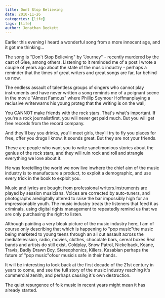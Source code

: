 ```yaml
---
title: Dont Stop Believing
date: 2010-11-26
categories: [life]
tags: [life]
author: Jonathan Beckett
---
```


Earlier this evening I heard a wonderful song from a more innocent age, and it got me thinking...

The song is "Don't Stop Believing" by "Journey" - recently murdered by the cast of Glee, among others. Listening to it reminded me of a post I wrote a couple of years ago about the state of the music industry - perhaps a reminder that the times of great writers and great songs are far, far behind us now.

The endless assault of talentless groups of singers who cannot play instruments and have never written a song reminds me of a poignant scene in the movie "Almost Famous" where Phillip Seymour Hoffmanplaying a reclusive writerwarns his young proteg that the writing is on the wall;

You CANNOT make friends with the rock stars. That's what's important. If you're a rock journalistfirst, you will never get paid much. But you will get free records from the record company.

And they'll buy you drinks, you'll meet girls, they'll try to fly you places for free, offer you drugs I know. It sounds great. But they are not your friends.

These are people who want you to write sanctimonious stories about the genius of the rock stars, and they will ruin rock and roll and strangle everything we love about it.

He was foretelling the world we now live inwhere the chief aim of the music industry is to manufacture a product, to exploit a demographic, and use every trick in the book to exploit you.

Music and lyrics are bought from professional writers.Instruments are played by session musicians. Voices are corrected by auto-tuners, and photographs aredigitally altered to raise the bar impossibly high for an impressionable youth. The music industry treats the listeners that feed it as criminals, using digital rights management to repeatedly remind us that we are only purchasing the right to listen.

Although painting a very bleak picture of the music industry here, I am of course only describing that which is happening to "pop music"the music being marketed to young teens through an all out assault across the mediatelevision, radio, movies, clothes, chocolate bars, cereal boxes.Real bands and artists do still exist. Coldplay, Snow Patrol, Nickelback, Keane, Travis, Badly Drawn Boy, Stereophonics, Killers, Kasabian perhaps the future of "pop music"ofour musicis safe in their hands.

It will be interesting to look back at the first decade of the 21st century in years to come, and see the full story of the music industry reaching it's commercial zenith, and perhaps causing it's own destruction.

The quiet resurgence of folk music in recent years might mean it has already started.